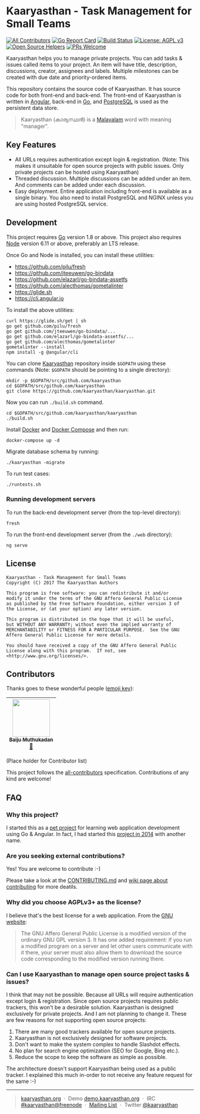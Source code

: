 # Kaaryasthan - Task Management for Small Teams
[![All Contributors](https://img.shields.io/badge/all_contributors-1-orange.svg?style=flat-square)](#contributors)
[![Go Report Card](https://goreportcard.com/badge/github.com/kaaryasthan/kaaryasthan)](https://goreportcard.com/report/github.com/kaaryasthan/kaaryasthan)
[![Build Status](https://travis-ci.org/kaaryasthan/kaaryasthan.svg?branch=master)](https://travis-ci.org/kaaryasthan/kaaryasthan)
[![License: AGPL v3](https://img.shields.io/badge/License-AGPL%20v3-blue.svg)](https://www.gnu.org/licenses/agpl-3.0)
[![Open Source Helpers](https://www.codetriage.com/kaaryasthan/kaaryasthan/badges/users.svg)](https://www.codetriage.com/kaaryasthan/kaaryasthan)
[![PRs Welcome](https://img.shields.io/badge/PRs-welcome-brightgreen.svg?style=flat-square)](https://github.com/kaaryasthan/kaaryasthan/blob/master/CONTRIBUTING.md)

Kaaryasthan helps you to manage private projects.  You can add tasks &
issues called items to your project.  An item will have title,
description, discussions, creator, assignees and labels.  Multiple
milestones can be created with due date and priority-ordered items.

This repository contains the source code of Kaaryasthan.  It has
source code for both front-end and back-end.  The front-end of
Kaaryasthan is written in [Angular], back-end in [Go], and
[PostgreSQL] is used as the persistent data store.

> Kaaryasthan (കാര്യസ്ഥൻ) is a [Malayalam] word with meaning "manager".

## Key Features

- All URLs requires authentication except login & registration.
  (Note: This makes it unsuitable for open source projects with public
  issues.  Only private projects can be hosted using Kaaryasthan)
- Threaded discussion. Multiple discussions can be added under an
  item.  And comments can be added under each discussion.
- Easy deployment.  Entire application including front-end is
  available as a single binary.  You also need to install PostgreSQL
  and NGINX unless you are using hosted PostgreSQL service.

## Development

This project requires [Go] version 1.8 or above.  This project also
requires [Node] version 6.11 or above, preferably an LTS release.

Once Go and Node is installed, you can install these utilities:

- <https://github.com/pilu/fresh>
- <https://github.com/jteeuwen/go-bindata>
- <https://github.com/elazarl/go-bindata-assetfs>
- <https://github.com/alecthomas/gometalinter>
- <https://glide.sh>
- <https://cli.angular.io>

To install the above utilities:

    curl https://glide.sh/get | sh
    go get github.com/pilu/fresh
    go get github.com/jteeuwen/go-bindata/...
    go get github.com/elazarl/go-bindata-assetfs/...
    go get github.com/alecthomas/gometalinter
    gometalinter --install
    npm install -g @angular/cli

You can clone [Kaaryasthan] repository inside `$GOPATH` using these
commands (Note: `$GOPATH` should be pointing to a single directory):

    mkdir -p $GOPATH/src/github.com/kaaryasthan
    cd $GOPATH/src/github.com/kaaryasthan
    git clone https://github.com/kaaryasthan/kaaryasthan.git

Now you can run `./build.sh` command.

    cd $GOPATH/src/github.com/kaaryasthan/kaaryasthan
    ./build.sh

Install [Docker] and [Docker Compose] and then run:

    docker-compose up -d

Migrate database schema by running:

    ./kaaryasthan -migrate

To run test cases:

    ./runtests.sh

### Running development servers

To run the back-end development server (from the top-level directory):

    fresh

To run the front-end development server (from the `./web` directory):

    ng serve

## License

    Kaaryasthan - Task Management for Small Teams
    Copyright (C) 2017 The Kaaryasthan Authors

    This program is free software: you can redistribute it and/or
    modify it under the terms of the GNU Affero General Public License
    as published by the Free Software Foundation, either version 3 of
    the License, or (at your option) any later version.

    This program is distributed in the hope that it will be useful,
    but WITHOUT ANY WARRANTY; without even the implied warranty of
    MERCHANTABILITY or FITNESS FOR A PARTICULAR PURPOSE.  See the GNU
    Affero General Public License for more details.

    You should have received a copy of the GNU Affero General Public
    License along with this program.  If not, see
    <http://www.gnu.org/licenses/>.

## Contributors

Thanks goes to these wonderful people ([emoji key][emojis]):

<!-- ALL-CONTRIBUTORS-LIST:START - Do not remove or modify this section -->
<!-- prettier-ignore -->
| [<img src="https://avatars3.githubusercontent.com/u/121129?v=4" width="100px;"/><br /><sub><b>Baiju Muthukadan</b></sub>](http://muthukadan.net)<br />[📖](https://github.com/baijum/kaaryasthan/commits?author=baijum "Documentation") |
| :---: |
<!-- ALL-CONTRIBUTORS-LIST:END -->

(Place holder for Contributor list)

This project follows the [all-contributors][all-contributors] specification.
Contributions of any kind are welcome!

## FAQ

### Why this project?

I started this as a [pet project] for learning web application development
using Go & Angular.  In fact, I had started this [project in 2014] with
another name.

### Are you seeking external contributions?

Yes! You are welcome to contribute :-)

Please take a look at the [CONTRIBUTING.md] and
[wiki page about contributing] for more deatils.

### Why did you choose AGPLv3+ as the license?

I believe that's the best license for a web application.  From the
[GNU website]:

> The GNU Affero General Public License is a modified version of the
> ordinary GNU GPL version 3.  It has one added requirement: if you
> run a modified program on a server and let other users communicate
> with it there, your server must also allow them to download the
> source code corresponding to the modified version running there.

### Can I use Kaaryasthan to manage open source project tasks & issues?

I think that may not be possible.  Because all URLs will require
authentication except login & registration.  Since open source
projects requires public trackers, this won't be a desirable solution.
Kaaryasthan is designed exclusively for private projects.  And I am
not planning to change it. These are few reasons for not supporting
open source projects:

1. There are many good trackers available for open source projects.
2. Kaaryasthan is not exclusively designed for software projects.
3. Don't want to make the system complex to handle Slashdot effects.
4. No plan for search engine optimization (SEO for Google, Bing etc.).
5. Reduce the scope to keep the software as simple as possible.

The architecture doesn't support Kaaryasthan being used as a public
tracker. I explained this much in-order to not receive any feature
request for the same :-)

---

> [kaaryasthan.org](https://kaaryasthan.org) &nbsp;&middot;&nbsp;
> Demo [demo.kaaryasthan.org](https://demo.kaaryasthan.org) &nbsp;&middot;&nbsp;
> IRC [#kaaryasthan@freenode](https://riot.im/app/#/room/#freenode_#kaaryasthan:matrix.org) &nbsp;&middot;&nbsp;
> [Mailing List](https://groups.google.com/forum/#!forum/kaaryasthan) &nbsp;&middot;&nbsp;
> Twitter [@kaaryasthan](https://twitter.com/kaaryasthan)

[pet project]: https://team-coder.com/pet-project
[Node]: https://nodejs.org/en
[Angular]: https://angular.io
[Go]: https://golang.org
[PostgreSQL]: https://www.postgresql.org
[Malayalam]: https://en.wikipedia.org/wiki/Malayalam
[Docker]: https://docs.docker.com
[Docker Compose]: https://docs.docker.com/compose
[Kaaryasthan]: https://github.com/kaaryasthan/kaaryasthan
[project in 2014]: https://github.com/baijum/pitracker
[GNU website]: https://www.gnu.org/licenses/why-affero-gpl.en.html
[CONTRIBUTING.md]: https://github.com/kaaryasthan/kaaryasthan/blob/master/CONTRIBUTING.md
[wiki page about contributing]: https://github.com/kaaryasthan/kaaryasthan/wiki/Contributing
[emojis]: https://github.com/kentcdodds/all-contributors#emoji-key
[all-contributors]: https://github.com/kentcdodds/all-contributors
